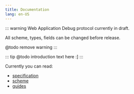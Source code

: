 ```yaml
---
title: Documentation
lang: en-US
---
```


::: warning
Web Application Debug protocol currently in draft.

All scheme, types, fields can be changed before release.

@todo remove warning
:::


<img-centered uri="/debug-flow-preview.png" alt="Client-Server debug request"></img-centered>

::: tip @todo
introduction text here :]
:::

Currently you can read:
- [specification](specification/)
- [scheme](scheme/)
- [guides](server-side/)
